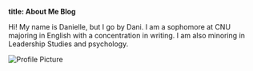 
**title: About Me Blog**

Hi! My name is Danielle, but I go by Dani. I am a sophomore at CNU majoring in English with a concentration in writing. I am also minoring in Leadership Studies and psychology.

![Profile Picture](https://DanielleNogales.github.io/danielle-nogales-CNU/images/IMG-1137.JPG)
